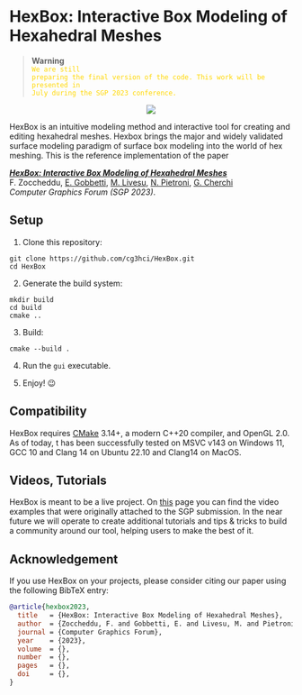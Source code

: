 # HexBox: Interactive Box Modeling of Hexahedral Meshes

> **Warning**<br>
> <code style="color : gold">We are still preparing the final version of the code. This work will be presented in July during the SGP 2023 conference.</code>


<p align="center"><img src="teaser.png"></p>

HexBox is an intuitive modeling method and interactive tool for creating and editing hexahedral meshes.
Hexbox brings the major and widely validated surface modeling paradigm of surface box modeling into the world of hex meshing.
This is the reference implementation of the paper

[***HexBox: Interactive Box Modeling of Hexahedral Meshes***](https://www.gianmarcocherchi.com/pdf/hexbox.pdf) </br>
F. Zoccheddu, [E. Gobbetti](https://www.crs4.it/peopledetails/8/enrico-gobbetti/), [M. Livesu](http://pers.ge.imati.cnr.it/livesu/), [N. Pietroni](https://www.nicopietroni.com), [G. Cherchi](http://www.gianmarcocherchi.com)</br>
_Computer Graphics Forum (SGP 2023)_.

## Setup

1. Clone this repository:

```Shell
git clone https://github.com/cg3hci/HexBox.git
cd HexBox
```

2. Generate the build system:

```Shell
mkdir build
cd build
cmake ..
```

3. Build:

```Shell
cmake --build .
```

4. Run the `gui` executable.

5. Enjoy! 😉

## Compatibility

HexBox requires [CMake](https://cmake.org/) 3.14+, a modern C++20 compiler, and OpenGL 2.0. As of today, t has been successfully tested on MSVC v143 on Windows 11, GCC 10 and Clang 14 on Ubuntu 22.10 and Clang14 on MacOS.

## Videos, Tutorials

HexBox is meant to be a live project. On [this](videos.md) page you can find the video examples that were originally attached to the SGP submission. In the near future we will operate to create additional tutorials and tips & tricks to build a community around our tool, helping users to make the best of it. 

## Acknowledgement

If you use HexBox on your projects, please consider citing our paper using the following BibTeX entry: 

```bibtex
@article{hexbox2023,
  title   = {HexBox: Interactive Box Modeling of Hexahedral Meshes},
  author  = {Zoccheddu, F. and Gobbetti, E. and Livesu, M. and Pietroni, N. and Cherchi, G.},
  journal = {Computer Graphics Forum},
  year    = {2023},
  volume  = {},
  number  = {},
  pages   = {},
  doi     = {},
}
```


